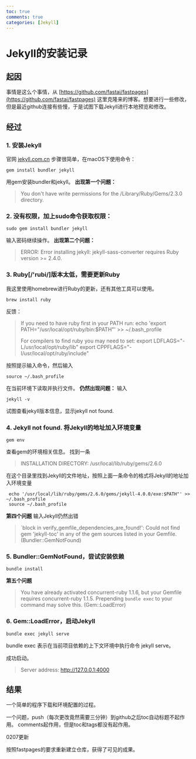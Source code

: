 ```yaml
---
toc: true
comments: true
categories: [Jekyll]
---
```

# Jekyll的安装记录

## 起因
事情是这么个事情，从 [https://github.com/fastai/fastpages](https://github.com/fastai/fastpages) 这里克隆来的博客。想要进行一些修改，但是最近github连接有些慢，于是试图下载Jekyll进行本地预览和修改。

## 经过

### 1. 安装Jekyll
官网 [jekyll.com.cn](https://jekyll.com.cn) 步骤很简单，在macOS下使用命令：
```shell
gem install bundler jekyll
```
用gem安装bundler和jekyll。
**出现第一个问题：**
> You don't have write permissions for the /Library/Ruby/Gems/2.3.0 directory.

### 2. 没有权限，加上sudo命令获取权限：
```shell
sudo gem install bundler jekyll
```
输入密码继续操作。
**出现第二个问题：**
> ERROR:  Error installing jekyll:
jekyll-sass-converter requires Ruby version >= 2.4.0.

### 3. Ruby[/'rubi/]版本太低，需要更新Ruby
我这里使用homebrew进行Ruby的更新，还有其他工具可以使用。
```shell
brew install ruby
```
反馈：
> If you need to have ruby first in your PATH run:
>     echo 'export PATH="/usr/local/opt/ruby/bin:$PATH"' >> ~/.bash_profile
>
> For compilers to find ruby you may need to set:
>     export LDFLAGS="-L/usr/local/opt/ruby/lib"
>     export CPPFLAGS="-I/usr/local/opt/ruby/include"

按照提示输入命令，然后输入
``` shell
source ~/.bash_profile
```
在当前环境下读取并执行文件。
**仍然出现问题：**
输入
``` shell
jekyll -v
```
试图查看jekyll版本信息，显示jekyll not found.

### 4. Jekyll not found. 将Jekyll的地址加入环境变量
``` shell
gem env
```
查看gem的环境相关信息。
找到一条
> INSTALLATION DIRECTORY: /usr/local/lib/ruby/gems/2.6.0 

在这个目录里找到Jekyll的文件地址，按照上面一条命令的格式将Jekyll的地址加入环境变量
``` shell
 echo '/usr/local/lib/ruby/gems/2.6.0/gems/jekyll-4.0.0/exe:$PATH"' >> ~/.bash_profile
 source ~/.bash_profile
```
**第四个问题**
输入Jekyll仍然出错
> `block in verify_gemfile_dependencies_are_found!': Could not find gem 'jekyll-toc' in any of the gem sources listed in your Gemfile. (Bundler::GemNotFound)

### 5. Bundler::GemNotFound，尝试安装依赖
``` shell
bundle install
```
**第五个问题**
> You have already activated concurrent-ruby 1.1.6, but your Gemfile requires concurrent-ruby 1.1.5. Prepending `bundle exec` to your command may solve this. (Gem::LoadError)

### 6. Gem::LoadError，启动Jekyll
``` shell
bundle exec jekyll serve
```
bundle exec 表示在当前项目依赖的上下文环境中执行命令 jekyll serve。

成功启动。

> Server address: http://127.0.0.1:4000

## 结果

一个简单的程序下载和环境配置的过程。

一个问题，push（每次更改竟然需要三分钟）到github之后toc自动标题不起作用。
comments起作用，但是toc和tags都没有起作用。

0207更新

按照fastpages的要求重新建立仓库，获得了可见的成果。







